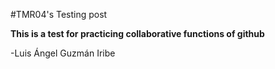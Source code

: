 #TMR04's Testing post

**This is a test for practicing collaborative functions of github**

-Luis Ángel Guzmán Iribe
